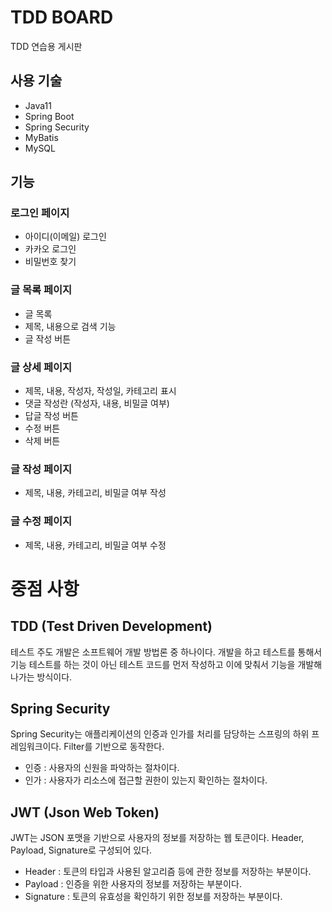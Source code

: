 # TDD BOARD
TDD 연습용 게시판

## 사용 기술
- Java11
- Spring Boot
- Spring Security
- MyBatis
- MySQL

## 기능
### 로그인 페이지
- 아이디(이메일) 로그인
- 카카오 로그인
- 비밀번호 찾기

### 글 목록 페이지
- 글 목록
- 제목, 내용으로 검색 기능
- 글 작성 버튼

### 글 상세 페이지
- 제목, 내용, 작성자, 작성일, 카테고리 표시
- 댓글 작성란 (작성자, 내용, 비밀글 여부)
- 답글 작성 버튼
- 수정 버튼
- 삭제 버튼

### 글 작성 페이지
- 제목, 내용, 카테고리, 비밀글 여부 작성

### 글 수정 페이지
- 제목, 내용, 카테고리, 비밀글 여부 수정

# 중점 사항
## TDD (Test Driven Development)
테스트 주도 개발은 소프트웨어 개발 방법론 중 하나이다. 개발을 하고 테스트를 통해서 기능 테스트를 하는 것이 아닌 테스트 코드를 먼저 작성하고 이에 맞춰서 기능을 개발해나가는 방식이다.

## Spring Security
Spring Security는 애플리케이션의 인증과 인가를 처리를 담당하는 스프링의 하위 프레임워크이다.
Filter를 기반으로 동작한다.
- 인증 : 사용자의 신원을 파악하는 절차이다.
- 인가 : 사용자가 리소스에 접근할 권한이 있는지 확인하는 절차이다.


## JWT (Json Web Token)
JWT는 JSON 포맷을 기반으로 사용자의 정보를 저장하는 웹 토큰이다.
Header, Payload, Signature로 구성되어 있다.
- Header : 토큰의 타입과 사용된 알고리즘 등에 관한 정보를 저장하는 부분이다.
- Payload : 인증을 위한 사용자의 정보를 저장하는 부분이다.
- Signature : 토큰의 유효성을 확인하기 위한 정보를 저장하는 부분이다.
